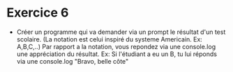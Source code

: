 # Exercice 6
- Créer un programme qui va demander via un prompt le résultat d'un test scolaire. (La notation est celui inspiré du systeme Americain. Ex: A,B,C,..)
Par rapport a la notation, vous repondez via une console.log une appréciation du résultat.
Ex: Si l'étudiant a eu un B, tu lui réponds via une console.log "Bravo, belle côte"